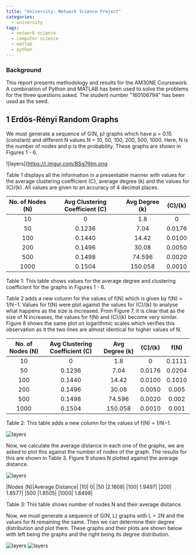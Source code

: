 ```yaml
---
title: "University: Network Science Project"
categories:
  - university
tags:
  - network science
  - computer science
  - matlab
  - python
---
```


### Background
This report presents methodology and results for the AM30NE Coursework. A combination
of Python and MATLAB has been used to solve the problems for the three questions
asked. The student number "160106794" has been used as the seed.


## 1 Erdös-Rényi Random Graphs
We must generate a sequence of G(N, p) graphs which have p = 0.15 (constant) and different N values N = 10, 50, 100, 200, 500, 1000. Here, N is the number of nodes and p is the probability. These graphs are shown in Figures 1 - 6.

![layers](https://i.imgur.com/BSg76tm.png

Table 1 displays all the information in a presentable manner with values for the average clustering
coefficient (C), average degree (k) and the values for (C)/(k). All values are given to an accuracy
of 4 decimal places.

|No. of Nodes (N)| Avg Clustering Coefficient (C)| Avg Degree (k)| (C)/(k)|
|:----------------:|:-------------------------------:|:---------------:|:--------:|
|10| 0 |1.8| 0|
|50 |0.1236| 7.04| 0.0176|
|100| 0.1440| 14.42| 0.0100|
|200 |0.1496| 30.08| 0.0050|
|500| 0.1498| 74.596| 0.0020|
|1000 |0.1504 |150.058| 0.0010|

Table 1: This table shows values for the average degree and clustering coefficient for the graphs
in Figures 1 - 6.

Table 2 adds a new column for the values of f(N) which is given by f(N) = 1/N−1. Values
for f(N) were plot against the values for (C)/(k) to analyse what happens as the size is increased.
From Figure 7, it is clear that as the size of N increases, the values for f(N) and (C)/(k) become very similar. Figure 8 shows the same plot on logarithmic scales which verifies this observation as it
the two lines are almost identical for higher values of N.

|No. of Nodes (N)| Avg Clustering Coefficient (C)| Avg Degree (k)| (C)/(k)|f(N)
|:----------------:|:-------------------------------:|:---------------:|:--------:|:---:|
|10| 0 |1.8| 0| 0.1111|
|50 |0.1236| 7.04| 0.0176| 0.0204|
|100| 0.1440| 14.42| 0.0100|0.1010 |
|200 |0.1496| 30.08| 0.0050| 0.005|
|500| 0.1498| 74.596| 0.0020| 0.002|
|1000 |0.1504 |150.058| 0.0010|0.001 |

Table 2: This table adds a new column for the values of f(N) = 1/N−1.

![layers](https://i.imgur.com/oUXUFI7.png)

Now, we calculate the average distance in each one of the graphs, we are asked to plot this
against the number of nodes of the graph. The results for this are shown in Table 3. Figure 9
shows N plotted against the average distance.

![layers](https://i.imgur.com/PHDBFed.png)

|Nodes (N)|Average Distance|
|10| 0|
|50 |2.1608|
|100| 1.9497|
|200| 1.8577|
|500 |1.8505|
|1000| 1.8498|

Table 3: This table shows number
of nodes N and their average
distance.

Now, we must generate a sequence of G(N, L) graphs with L = 2N and the values for
N remaining the same. Then we can determine their degree distribution and plot them. These
graphs and their plots are shown below with left being the graphs and the right being its degree
distribution.

![layers](https://i.imgur.com/gPsX5EI.png)
![layers](https://i.imgur.com/BVaMzut.png)

